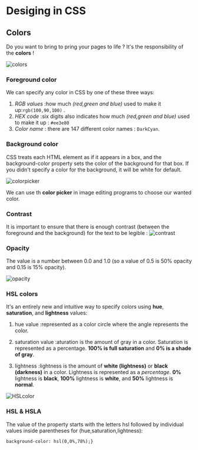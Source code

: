 # Desiging in CSS
## Colors
Do you want to bring to pring your pages to life ?
It's the responsibility of the **colors** !


![colors](https://buffer.com/resources/content/images/size/w1200/resources/wp-content/uploads/2013/04/The-Science-of-Colors-in-Marketing.jpg)


### Foreground color
We can specify any color in CSS by one of these three ways:
1. *RGB values* :how much *(red,green and blue)* used to make it up:`rgb(100,90,100)` .
2. *HEX code* :six digits also indicates how much *(red,green and blue)* used to make it up : `#ee3e80`
3. *Color name* : there are 147 different color names :
`DarkCyan`.

### Background color

CSS treats each HTML element as if it appears in a box, and the background-color property sets the color of the background for that box.
If you didn't specify a color for the background, it will be white for default.

![colorpicker](https://www.w3schools.com/colors/img_colormap.gif)

We can use th **color picker** in image editing programs to choose our wanted color.

### Contrast
It is important to ensure that there is enough contrast (between the foreground and the background) for the text to be legible :
![contrast](https://slideplayer.com/slide/14685621/90/images/3/Value+and+Contrast+High+Value+is+lighter+or+closer+to+white.jpg)

### Opacity
The value is a number between 0.0 and 1.0 (so a value of 0.5 is 50% opacity and 0.15 is 15% opacity).


![opacity](https://community.adobe.com/legacyfs/online/1775293_opecity.png)

### HSL colors

It's an entirely new and intuitive way to specify colors using **hue**, **saturation**, and **lightness** values:

1. hue value :represented as a color circle where the angle represents the color.


2. saturation value :aturation is the amount of gray in a color. Saturation is represented as a percentage. **100% is full saturation** and **0% is a shade of gray**.

3. lightness :lightness is the amount of **white (lightness)** or **black (darkness)** in a color. Lightness is represented as a *percentage*. **0%** lightness is **black**, **100%** lightness is **white**, and **50%** lightness is **normal**.


![HSLcolor](https://colortutorial.design/hslCylinder.jpeg)


### HSL & HSLA
 The value of the property starts with the letters hsl followed by individual values inside parentheses for
(hue,saturation,lightness): 

``background-color: hsl(0,0%,78%);}``








